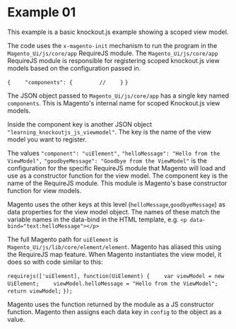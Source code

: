 # Example 01

This example is a basic knockout.js example showing a scoped view model.

The code uses the `x-magento-init` mechanism to run the program in the `Magento_Ui/js/core/app` RequireJS module.  The `Magento_Ui/js/core/app` RequireJS module is responsible for registering scoped knockout.js view models based on the configuration passed in. 

`{`
`    "components": {`
`        //`
`    }`
`}`

The JSON object passed to `Magento_Ui/js/core/app` has a single key named `components`. This is Magento's internal name for scoped Knockout.js view models. 

Inside the component key is another JSON object `"learning_knockoutjs_js_viewmodel"`. The key is the name of the view model you want to register. 

The values
`"component": "uiElement",`
`"helloMessage": "Hello from the ViewModel",`
`"goodbyeMessage": "Goodbye from the ViewModel"`
is the configuration for the specific RequireJS module that Magento will load and use as a constructor function for the view model. The component key is the name of the RequireJS module. This module is Magento's base constructor function for view models. 

Magento uses the other keys at this level (`helloMessage`,`goodbyeMessage`) as data properties for the view model object. The names of these match the variable names in the data-bind in the HTML template, e.g. `<p data-bind="text:helloMessage"></p>`

The full Magento path for `uiElement` is `Magento_Ui/js/lib/core/element/element`. Magento has aliased this using the RequireJS map feature. When Magento instantiates the view model, it does so with code similar to this:

`requirejs(['uiElement], function(UiElement) {`
`    var viewModel = new UiElement;`
`    viewModel.helloMessage = "Hello from the ViewModel";`
`    return viewModel;`
`});`

Magento uses the function returned by the module as a JS constructor function. Magento then assigns each data key in `config` to the object as a value.